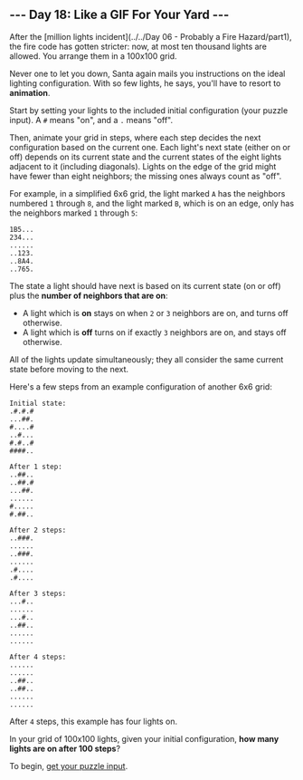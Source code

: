 ## --- Day 18: Like a GIF For Your Yard ---

After the
[million lights incident](../../Day 06 - Probably a Fire Hazard/part1),
the fire code has gotten stricter: now, at most ten thousand lights are
allowed. You arrange them in a 100x100 grid.

Never one to let you down, Santa again mails you instructions on the ideal
lighting configuration. With so few lights, he says, you'll have to resort to
**animation**.

Start by setting your lights to the included initial configuration (your puzzle
input). A `#` means "on", and a `.` means "off".

Then, animate your grid in steps, where each step decides the next
configuration based on the current one. Each light's next state (either on or
off) depends on its current state and the current states of the eight lights
adjacent to it (including diagonals). Lights on the edge of the grid might have
fewer than eight neighbors; the missing ones always count as "off".

For example, in a simplified 6x6 grid, the light marked `A` has the neighbors
numbered `1` through `8`, and the light marked `B`, which is on an edge, only
has the neighbors marked `1` through `5`:

```
1B5...
234...
......
..123.
..8A4.
..765.
```

The state a light should have next is based on its current state (on or off)
plus the **number of neighbors that are on**:

* A light which is **on** stays on when `2` or `3` neighbors are on, and turns
  off otherwise.
* A light which is **off** turns on if exactly `3` neighbors are on, and stays
  off otherwise.

All of the lights update simultaneously; they all consider the same current
state before moving to the next.

Here's a few steps from an example configuration of another 6x6 grid:

```
Initial state:
.#.#.#
...##.
#....#
..#...
#.#..#
####..

After 1 step:
..##..
..##.#
...##.
......
#.....
#.##..

After 2 steps:
..###.
......
..###.
......
.#....
.#....

After 3 steps:
...#..
......
...#..
..##..
......
......

After 4 steps:
......
......
..##..
..##..
......
......
```

After `4` steps, this example has four lights on.

In your grid of 100x100 lights, given your initial configuration,
**how many lights are on after 100 steps**?

To begin, [get your puzzle input](input.txt).
